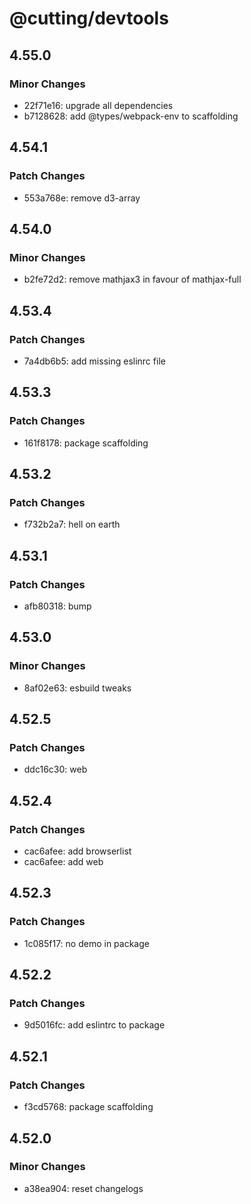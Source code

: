 # @cutting/devtools

## 4.55.0

### Minor Changes

- 22f71e16: upgrade all dependencies
- b7128628: add @types/webpack-env to scaffolding

## 4.54.1

### Patch Changes

- 553a768e: remove d3-array

## 4.54.0

### Minor Changes

- b2fe72d2: remove mathjax3 in favour of mathjax-full

## 4.53.4

### Patch Changes

- 7a4db6b5: add missing eslinrc file

## 4.53.3

### Patch Changes

- 161f8178: package scaffolding

## 4.53.2

### Patch Changes

- f732b2a7: hell on earth

## 4.53.1

### Patch Changes

- afb80318: bump

## 4.53.0

### Minor Changes

- 8af02e63: esbuild tweaks

## 4.52.5

### Patch Changes

- ddc16c30: web

## 4.52.4

### Patch Changes

- cac6afee: add browserlist
- cac6afee: add web

## 4.52.3

### Patch Changes

- 1c085f17: no demo in package

## 4.52.2

### Patch Changes

- 9d5016fc: add eslintrc to package

## 4.52.1

### Patch Changes

- f3cd5768: package scaffolding

## 4.52.0

### Minor Changes

- a38ea904: reset changelogs
